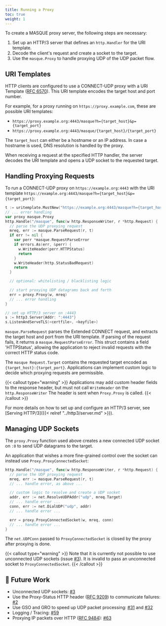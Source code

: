 ```yaml
---
title: Running a Proxy
toc: true
weight: 1
---
```


To create a MASQUE proxy server, the following steps are necessary:

1. Set up an HTTP/3 server that defines an `http.Handler` for the URI template.
2. Decode the client's request and create a socket to the target.
3. Use the `masque.Proxy` to handle proxying UDP of the UDP packet flow.

## URI Templates

HTTP clients are configured to use a CONNECT-UDP proxy with a URI Template ([RFC 6570](https://datatracker.ietf.org/doc/html/rfc6570)).
This URI template encodes the target host and port number.

For example, for a proxy running on `https://proxy.example.com`, these are possible URI templates:
* `https://proxy.example.org:4443/masque?h={target_host}&p={target_port}`
* `https://proxy.example.org:4443/masque/{target_host}/{target_port}`

The `target_host` can either be a hostname or an IP address. In case a hostname is used, DNS resolution is handled by the proxy.

When receiving a request at the specified HTTP handler, the server decodes the URI template and opens a UDP socket to the requested target.

## Handling Proxying Requests

To run a CONNECT-UDP proxy on `https://example.org:4443` with the URI template `https://example.org:4443/masque?h={target_host}&p={target_port}`:

```go
t := uritemplate.MustNew("https://example.org:4443/masque?h={target_host}&p={target_port}")
// ... error handling
var proxy masque.Proxy
http.Handle("/masque", func(w http.ResponseWriter, r *http.Request) {
  // parse the UDP proxying request
  mreq, err := masque.ParseRequest(r, t)
  if err != nil {
    var perr *masque.RequestParseError
    if errors.As(err, &perr) {
      w.WriteHeader(perr.HTTPStatus)
      return
    }
    w.WriteHeader(http.StatusBadRequest)
    return
  }

  // optional: whitelisting / blacklisting logic

  // start proxying UDP datagrams back and forth
  err = proxy.Proxy(w, mreq)
  // ... error handling
}

// set up HTTP/3 server on :4443
s := http3.Server{Addr: ":4443"}
s.ListenAndServeTLS(<certfile>, <keyfile>)
```

`masque.ParseRequest` parses the Extended CONNECT request, and extracts the target host and port from the URI template. If parsing of the request fails, it returns a `masque.RequestParseError`. This struct contains a field 'HTTPStatus', allowing the application to reject invalid requests with the correct HTTP status code.

The `masque Request.Target` contains the requested target encoded as `{target_host}:{target_port}`. Applications can implement custom logic to decide which proxying requests are permissible.

{{< callout type="warning" >}}
  Applications may add custom header fields to the response header, but must not call `WriteHeader` on the `http.ResponseWriter`
  The header is sent when `Proxy.Proxy` is called.
{{< /callout >}}

For more details on how to set up and configure an HTTP/3 server, see [Serving HTTP/3]({{< relref "../http3/server.md" >}}).


## Managing UDP Sockets

The `proxy.Proxy` function used above creates a new connected UDP socket on `:0` to send UDP datagrams to the target.

An application that wishes a more fine-grained control over the socket can instead use `Proxy.ProxyConnectedSocket`:
```go
http.Handle("/masque", func(w http.ResponseWriter, r *http.Request) {
  // parse the UDP proxying request
  mreq, err := masque.ParseRequest(r, t)
  // ... handle error, as above ...

  // custom logic to resolve and create a UDP socket
  addr, err := net.ResolveUDPAddr("udp", mreq.Target)
  // ... handle error ...
  conn, err := net.DialUDP("udp", addr)
  // ... handle error ...

  err = proxy.ProxyConnectedSocket(w, mreq, conn)
  // ... handle error ...
}
```

The `net.UDPConn` passed to `ProxyConnectedSocket` is closed by the proxy after proxying is done.

{{< callout type="warning" >}}
  Note that it is currently not possible to use unconnected UDP sockets (issue [#3](https://github.com/quic-go/masque-go/issues/3)).
  It is invalid to pass an unconnected socket to `ProxyConnectedSocket`.
{{< /callout >}}



## 📝 Future Work 

* Unconnected UDP sockets: [#3](https://github.com/quic-go/masque-go/issues/3)
* Use the Proxy-Status HTTP header ([RFC 9209](https://datatracker.ietf.org/doc/html/rfc9209)) to communicate failures: [#2](https://github.com/quic-go/masque-go/issues/2)
* Use GSO and GRO to speed up UDP packet processing: [#31](https://github.com/quic-go/masque-go/issues/31) and [#32](https://github.com/quic-go/masque-go/issues/32)
* Logging / Tracing: [#59](https://github.com/quic-go/masque-go/issues/59)
* Proxying IP packets over HTTP ([RFC 9484](https://datatracker.ietf.org/doc/html/rfc9484)): [#63](https://github.com/quic-go/masque-go/issues/63)
